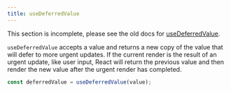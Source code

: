 ```yaml
---
title: useDeferredValue
---
```


<Wip>

This section is incomplete, please see the old docs for [useDeferredValue](https://reactjs.org/docs/hooks-reference.html#usedeferredvalue).

</Wip>


<Intro>

`useDeferredValue` accepts a value and returns a new copy of the value that will defer to more urgent updates. If the current render is the result of an urgent update, like user input, React will return the previous value and then render the new value after the urgent render has completed.

```js
const deferredValue = useDeferredValue(value);
```

</Intro>
